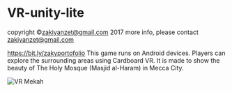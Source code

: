 # VR-unity-lite
copyright ©zakiyanzet@gmail.com 2017
more info, please contact zakiyanzet@gmail.com

https://bit.ly/zakyportofolio
This game runs on Android devices. 
Players can explore the surrounding areas using Cardboard VR. 
It is made to show the beauty of The Holy Mosque (Masjid al-Haram) in Mecca City.

<picture>
  <source media="(prefers-color-scheme: dark)" srcset="https://zakyshowcase.000webhostapp.com/img/about-03.jpg">
  <source media="(prefers-color-scheme: light)" srcset="https://zakyshowcase.000webhostapp.com/img/about-03.jpg">
  <img alt="VR Mekah" src="https://zakyshowcase.000webhostapp.com/img/about-04.jpg">
</picture>
